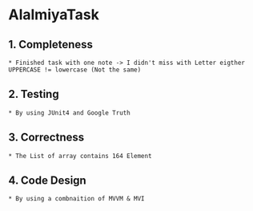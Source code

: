 # AlalmiyaTask

## 1. Completeness
    * Finished task with one note -> I didn't miss with Letter eigther UPPERCASE != lowercase (Not the same)
    
## 2. Testing
    * By using JUnit4 and Google Truth
    
## 3. Correctness
    * The List of array contains 164 Element
    
## 4. Code Design
    * By using a combnaition of MVVM & MVI

